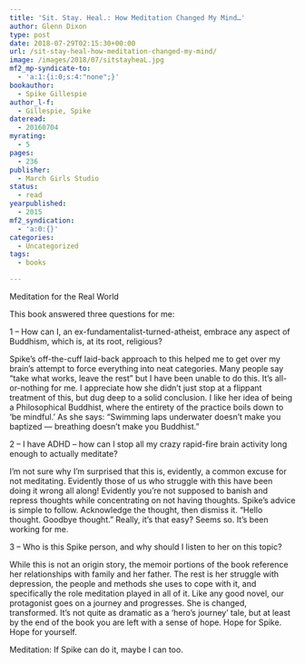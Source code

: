 ```yaml
---
title: 'Sit. Stay. Heal.: How Meditation Changed My Mind…'
author: Glenn Dixon
type: post
date: 2018-07-29T02:15:30+00:00
url: /sit-stay-heal-how-meditation-changed-my-mind/
image: /images/2018/07/sitstayheaL.jpg
mf2_mp-syndicate-to:
  - 'a:1:{i:0;s:4:"none";}'
bookauthor:
  - Spike Gillespie
author_l-f:
  - Gillespie, Spike
dateread:
  - 20160704
myrating:
  - 5
pages:
  - 236
publisher:
  - March Girls Studio
status:
  - read
yearpublished:
  - 2015
mf2_syndication:
  - 'a:0:{}'
categories:
  - Uncategorized
tags:
  - books

---
```

Meditation for the Real World

<span class="a-size-base review-text" data-hook="review-body">This book answered three questions for me:</span>

1 &#8211; How can I, an ex-fundamentalist-turned-atheist, embrace any aspect of Buddhism, which is, at its root, religious?

Spike&#8217;s off-the-cuff laid-back approach to this helped me to get over my brain&#8217;s attempt to force everything into neat categories. Many people say &#8220;take what works, leave the rest&#8221; but I have been unable to do this. It&#8217;s all-or-nothing for me. I appreciate how she didn&#8217;t just stop at a flippant treatment of this, but dug deep to a solid conclusion. I like her idea of being a Philosophical Buddhist, where the entirety of the practice boils down to &#8216;be mindful.&#8217; As she says: &#8220;Swimming laps underwater doesn&#8217;t make you baptized &#8212; breathing doesn&#8217;t make you Buddhist.&#8221;

2 &#8211; I have ADHD &#8211; how can I stop all my crazy rapid-fire brain activity long enough to actually meditate?

I&#8217;m not sure why I&#8217;m surprised that this is, evidently, a common excuse for not meditating. Evidently those of us who struggle with this have been doing it wrong all along! Evidently you&#8217;re not supposed to banish and repress thoughts while concentrating on not having thoughts. Spike&#8217;s advice is simple to follow. Acknowledge the thought, then dismiss it. &#8220;Hello thought. Goodbye thought.&#8221; Really, it&#8217;s that easy? Seems so. It&#8217;s been working for me.

3 &#8211; Who is this Spike person, and why should I listen to her on this topic?

While this is not an origin story, the memoir portions of the book reference her relationships with family and her father. The rest is her struggle with depression, the people and methods she uses to cope with it, and specifically the role meditation played in all of it. Like any good novel, our protagonist goes on a journey and progresses. She is changed, transformed. It&#8217;s not quite as dramatic as a &#8216;hero&#8217;s journey&#8217; tale, but at least by the end of the book you are left with a sense of hope. Hope for Spike. Hope for yourself.

Meditation: If Spike can do it, maybe I can too.